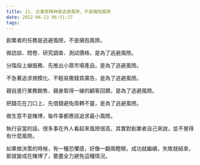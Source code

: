 ```yaml
---
title: 11. 企業家精神是逃避風險，不是擁抱風險
date: 2022-06-13 06:51:27
tags:
---
```

創業者的任務是逃避風險，不是擁抱風險。

做訪談、問卷、研究調查、測試價格，是為了逃避風險。

分階段上線服務、先推出小眾市場產品，是為了逃避風險。

不急著追求規模化、不輕易撒錢買廣告，是為了逃避風險。

親自進行業務銷售、親身取得一線的顧客回饋，是為了逃避風險。

把錢花在刀口上、先借錢避免周轉不靈，是為了逃避風險。

做生意不是賭博，每件事都應該追求最小風險。

執行妥當的話，很多事在外人看起來風險很高，其實對創業者自己來說，並不覺得有什麼風險。

如果做決策的時候，有一種恐懼感，好像一翻兩瞪眼，成功就繼續，失敗就結束，那就變成在賭博了，要盡全力避免這種情況。
